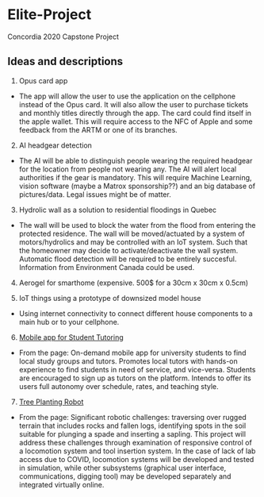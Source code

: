 # Elite-Project
Concordia 2020 Capstone Project

## Ideas and descriptions
1. Opus card app
  - The app will allow the user to use the application on the cellphone instead of the Opus card. It will also allow the user to purchase tickets and monthly titles directly through the app. The card could find itself in the apple wallet. This will require access to the NFC of Apple and some feedback from the ARTM or one of its branches.
  
2. AI headgear detection
  - The AI will be able to distinguish people wearing the required headgear for the location from people not wearing any. The AI will alert local authorities if the gear is mandatory. This will require Machine Learning, vision software (maybe a Matrox sponsorship??) and an big database of pictures/data. Legal issues might be of matter.
  
3. Hydrolic wall as a solution to residential floodings in Quebec
  - The wall will be used to block the water from the flood from entering the protected residence. The wall will be moved/actuated by a system of motors/hydrolics and may be controlled with an IoT system. Such that the homeowner may decide to activate/deactivate the wall system. Automatic flood detection will be required to be entirely succesful. Information from Environment Canada could be used.
  
4. Aerogel for smarthome (expensive. 500$ for a 30cm x 30cm x 0.5cm)

5. IoT things using a prototype of downsized model house
  - Using internet connectivity to connect different house components to a main hub or to your cellphone.

6. [Mobile app for Student Tutoring](https://users.encs.concordia.ca/~eceweb/capstone/projectshow.php?id=497)
  - From the page: On-demand mobile app for university students to find local study groups and tutors. Promotes local tutors with hands-on experience to find students in need of service, and vice-versa. Students are encouraged to sign up as tutors on the platform. Intends to offer its users full autonomy over schedule, rates, and teaching style.
  
7. [Tree Planting Robot](https://users.encs.concordia.ca/~eceweb/capstone/projectshow.php?id=500)
  - From the page: Significant robotic challenges: traversing over rugged terrain that includes rocks and fallen logs, identifying spots in the soil suitable for plunging a spade and inserting a sapling. This project will address these challenges through examination of responsive control of a locomotion system and tool insertion system. In the case of lack of lab access due to COVID, locomotion systems will be developed and tested in simulation, while other subsystems (graphical user interface, communications, digging tool) may be developed separately and integrated virtually online.
